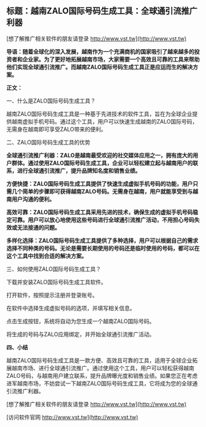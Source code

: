 ## **标题：越南ZALO国际号码生成工具：全球通引流推广利器**

[想了解推广相关软件的朋友请登录 http://www.vst.tw](http://www.vst.tw)

**导语：随着全球化的深入发展，越南作为一个充满商机的国家吸引了越来越多的投资者和企业家。为了更好地拓展越南市场，大家需要一个高效且可靠的工具来帮助他们实现全球通引流推广。而越南ZALO国际号码生成工具正是应运而生的解决方案。**

**正文：**

一、什么是ZALO国际号码生成工具？

越南ZALO国际号码生成工具是一种基于先进技术的软件工具，旨在为全球企业提供越南虚拟手机号码。通过这个工具，用户可以快速生成越南的ZALO国际号码，无需身在越南即可享受ZALO带来的便利。

二、ZALO国际号码生成工具的优势

**全球通引流推广利器：ZALO是越南最受欢迎的社交媒体应用之一，拥有庞大的用户群体。通过使用ZALO国际号码生成工具，企业可以轻松建立起与越南用户的联系，进行全球通引流推广，提升品牌知名度和销售业绩。**

**方便快捷：ZALO国际号码生成工具提供了快速生成虚拟手机号码的功能，用户只需几个简单的步骤即可获得越南ZALO号码。无需身在越南，用户就能享受到与越南用户沟通的便利。**

**高效可靠：ZALO国际号码生成工具采用先进的技术，确保生成的虚拟手机号码稳定可靠。用户可以放心地使用这些号码进行全球通引流推广活动，不用担心号码失效或无法接通的问题。**

**多样化选择：ZALO国际号码生成工具提供了多种选择，用户可以根据自己的需求选择不同种类的号码。无论是需要长期使用的号码还是临时使用的号码，都可以在这个工具中找到合适的解决方案。**

三、如何使用ZALO国际号码生成工具？

下载并安装ZALO国际号码生成工具软件。

打开软件，按照提示注册并登录账号。

在软件中选择生成虚拟号码的选项，并填写相关信息。

点击生成按钮，系统将自动为您生成一个越南ZALO国际号码。

将生成的号码与ZALO应用绑定，并开始全球通引流推广活动。

**四、小结**

越南ZALO国际号码生成工具是一款方便、高效且可靠的工具，适用于全球企业拓展越南市场、进行全球通引流推广。通过使用这个工具，用户可以轻松获得越南ZALO号码，与越南用户建立联系，提升品牌曝光度和销售业绩。如果您正在考虑进军越南市场，不妨尝试一下越南ZALO国际号码生成工具，它将成为您的全球通引流推广利器。

[想了解推广相关软件的朋友请登录 http://www.vst.tw](http://www.vst.tw)


[访问软件官网 http://www.vst.tw](http://www.vst.tw)
